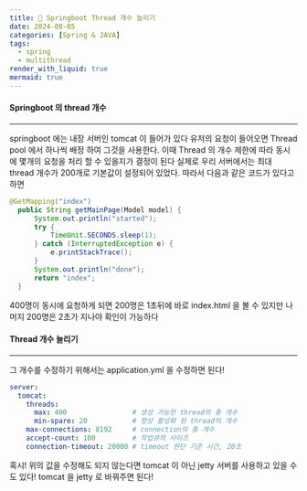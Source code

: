```yaml
---
title: 🚕 Springboot Thread 개수 늘리기
date: 2024-08-05
categories: [Spring & JAVA]
tags:
  - spring
  - multithread
render_with_liquid: true
mermaid: true
---
```

#### Springboot 의 thread 개수
---
springboot 에는 내장 서버인 tomcat 이 들어가 있다
유저의 요청이 들어오면 Thread pool 에서 하나씩 배정 하여 그것을 사용한다. 이때 Thread 의 개수 제한에 따라 동시에 몇개의 요청을 처리 할 수 있을지가 결정이 된다 실제로 우리 서버에서는 최대 thread 개수가 200개로 기본값이 설정되어 있었다. 따라서 다음과 같은 코드가 있다고 하면

```java
@GetMapping("index")
  public String getMainPage(Model model) {
      System.out.println("started");
      try {
          TimeUnit.SECONDS.sleep(1);
      } catch (InterruptedException e) {
          e.printStackTrace();
      }
      System.out.println("done");
      return "index";
  }
```

400명이 동시에 요청하게 되면 200명은 1초뒤에 바로 index.html 을 볼 수 있지만 나머지 200명은 2초가 지나야 확인이 가능하다

#### Thread 개수 늘리기
---
그 개수를 수정하기 위해서는 application.yml 을 수정하면 된다!

```yml
server:
  tomcat:
    threads:
      max: 400                # 생성 가능한 thread의 총 개수
      min-spare: 20           # 항상 활성화 된 thread의 개수
    max-connections: 8192     # connection의 총 개수
    accept-count: 100         # 작업큐의 사이즈
    connection-timeout: 20000 # timeout 판단 기준 시간, 20초
```

혹시! 위의 값을 수정해도 되지 않는다면 tomcat 이 아닌 jetty 서버를 사용하고 있을 수도 있다! tomcat 을 jetty 로 바꿔주면 된다!